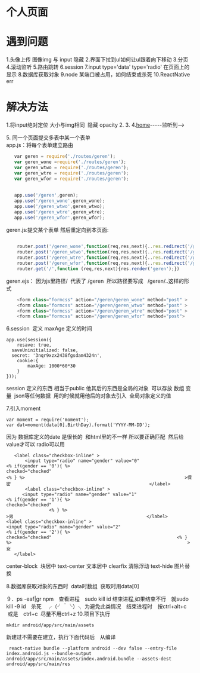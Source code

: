 
# 个人页面




# 遇到问题
1.头像上传  图像img 与 input 隐藏
2.界面下拉到ul如何让ul跟着向下移动
3.分页
4.滚动监听
5.路由跳转
6.session
7.input type='data'  type='radio' 在页面上的显示
8.数据库获取对象
9.node 某端口被占用，如何结束或杀死
10.ReactNative err
# 解决方法

1.将input绝对定位 大小与img相同  隐藏  opacity
2.
3.
4.<a href="#home">home</a>-----监听到--><div id="home"></div>
5. 同一个页面提交多表中某一个表单  
 app.js：将每个表单建立路由 
 ```js
    var geren = require('./routes/geren');
    var geren_wone =require('./routes/geren');
    var geren_wtwo = require('./routes/geren');
    var geren_wtre = require('./routes/geren');
    var geren_wfor = require('./routes/geren');
    
    
    app.use('/geren',geren);
    app.use('/geren_wone',geren_wone);
    app.use('/geren_wtwo',geren_wtwo);
    app.use('/geren_wtre',geren_wtre);
    app.use('/geren_wfor',geren_wfor);
 ```
    
     
     
 geren.js:提交某个表单 然后重定向到本页面:
 
 
 ```js
    
     router.post('/geren_wone',function(req,res,next){..res.redirect('/geren');})
     router.post('/geren_wtwo',function(req,res,next){..res.redirect('/geren');})
     router.post('/geren_wtre',function(req,res,next){..res.redirect('/geren');})
     router.post('/geren_wfor',function(req,res,next){..res.redirect('/geren');})
     router.get('/',function (req,res,next){res.render('geren');})
 ```
 
 
 geren.ejs： 因为js里路径/  代表了 /geren  所以路径要写成   /geren/..这样的形式
 ```js
     <form class="formcss" action="/geren/geren_wone" method="post" >
     <form class="formcss" action="/geren/geren_wtwo" method="post" >
     <form class="formcss" action="/geren/geren_wtre" method="post" >
     <form class="formcss" action="/geren/geren_wfor" method="post">
 ```  
6.session  定义
maxAge 定义的时间
```
app.use(session({
	resave: true,
  saveUninitialized: false,
  secret: '3nqr9xzx2438fgsdam4324n',
	cookie:{
		maxAge: 1000*60*30
	}
}));
```
session 定义的东西 相当于public 他其后的东西是全局的对象  可以存放 数组 变量  json等任何数据  用的时候就用他后的对象去引入  全局对象定义的值

7.引入moment
```
var moment = require('moment');
var dat=moment(data[0].BirthDay).format('YYYY-MM-DD');
```
因为 数据库定义的date 是很长的  和html里的不一样 所以要正确匹配  然后给value才可以
 radio可以用
 ```
	<label class="checkbox-inline" >
		<input type="radio" name="gender" value="0"  											    <% if(gender == '0'){ %>													    checked="checked" 											    	     <% } %>													    	>保密												   	   </label>
        <label class="checkbox-inline" > 
	   <input type="radio" name="gender" value="1" 												<% if(gender == '1'){ %>													    checked="checked" 
		         <% } %>													    	 >男													 </label>														    <label class="checkbox-inline" >												<input type="radio" name="gender" value="2" 											<% if(gender == '2'){ %>													checked="checked" 												<% } %>	 												                 >女
	</label>
```


center-block  块居中  text-center 文本居中
clearfix 清除浮动
text-hide 图片替换

8.数据库获取对象的东西时  data时数组  获取时用data[0]

９．ps -eaf|gr npm　查看进程　sudo kill id 结束进程,如果结束不行　就sudo kill -9 id　杀死　╭（╯＾╰）╮
 为避免此类情况　结束进程时　按ctrl+alt+c  或是　ctrl+c  尽量不用ctrl+z
10.项目下执行
```
mkdir android/app/src/main/assets
```
新建过不需要在建立，执行下面代码后　从编译
```
 react-native bundle --platform android --dev false --entry-file index.android.js --bundle-output android/app/src/main/assets/index.android.bundle --assets-dest android/app/src/main/res  
```

